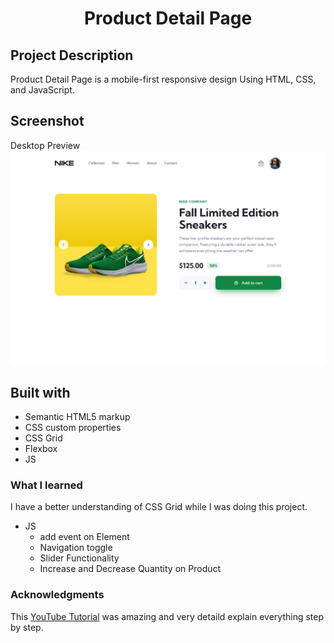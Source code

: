 <h1 align="center">Product Detail Page</h1>

## Project Description
Product Detail Page is a mobile-first responsive design Using HTML, CSS, and JavaScript.

## Screenshot 
Desktop Preview 
![](./desktop.png)

## Built with 
- Semantic HTML5 markup
- CSS custom properties
- CSS Grid
- Flexbox
- JS

### What I learned 
I have a better understanding of CSS Grid while I was doing this project. 

- JS
  - add event on Element
  - Navigation toggle 
  - Slider Functionality
  - Increase and Decrease Quantity on Product 


### Acknowledgments
This [YouTube Tutorial](https://www.youtube.com/watch?v=0O3yFSEujrw) was amazing and very detaild explain everything step by step.
